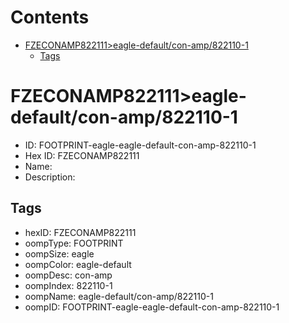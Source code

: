 



Contents
========

* [FZECONAMP822111>eagle-default/con-amp/822110-1](#fzeconamp822111eagle-defaultcon-amp822110-1)
	* [Tags](#tags)

# FZECONAMP822111>eagle-default/con-amp/822110-1

- ID: FOOTPRINT-eagle-eagle-default-con-amp-822110-1
- Hex ID: FZECONAMP822111
- Name: 
- Description: 

## Tags

- hexID: FZECONAMP822111
- oompType: FOOTPRINT
- oompSize: eagle
- oompColor: eagle-default
- oompDesc: con-amp
- oompIndex: 822110-1
- oompName: eagle-default/con-amp/822110-1
- oompID: FOOTPRINT-eagle-eagle-default-con-amp-822110-1
